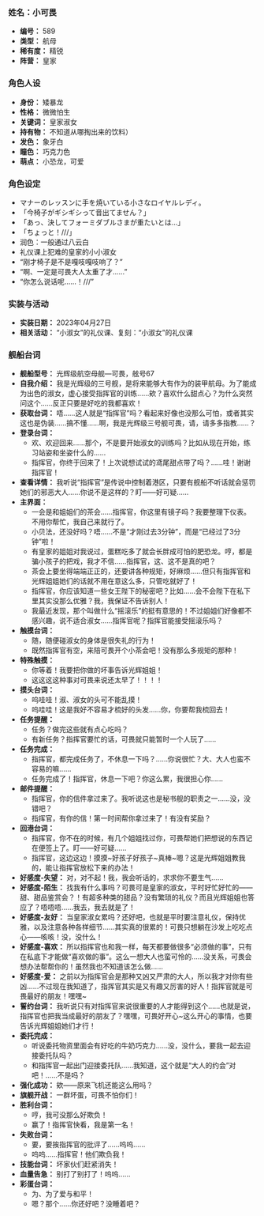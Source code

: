 ### 姓名：小可畏
* **编号：** 589
* **类型：** 航母
* **稀有度：** 精锐
* **阵营：** 皇家


### 角色人设
* **身份：** 矮暴龙
* **性格：** 微微怕生
* **关键词：** 皇家淑女
* **持有物：** 不知道从哪掏出来的饮料）
* **发色：** 象牙白
* **瞳色：** 巧克力色
* **萌点：** 小恐龙，可爱


### 角色设定
* マナーのレッスンに手を焼いている小さなロイヤルレディ。
* 「今椅子がギシギシって音出てません？」
* 「あっ、決してフォーミダブルさまが重たいとは…」
* 「ちょっと！///」
* 润色：一般通过八云白
* 礼仪课上犯难的皇家的小小淑女
* “刚才椅子是不是嘎吱嘎吱响了？”
* “啊、一定是可畏大人太重了才……”
* “你怎么说话呢……！///”


### 实装与活动
* **实装日期：** 2023年04月27日
* **相关活动：** “小淑女”的礼仪课、复刻：“小淑女”的礼仪课


### 舰船台词
* **舰船型号：** 光辉级航空母舰—可畏，舷号67
* **自我介绍：** 我是光辉级的三号舰，是将来能够大有作为的装甲航母。为了能成为出色的淑女，虚心接受指挥官的训练……欸？喜欢什么甜点心？为什么突然问这个……反正只要是好吃的我都喜欢！
* **获取台词：** 唔……这人就是“指挥官”吗？看起来好像也没那么可怕，或者其实这也是伪装……搞不懂……啊，我是光辉级三号舰可畏，请，请多多指教……？
* **登录台词：**
  * 欢、欢迎回来……那个，不是要开始淑女的训练吗？比如从现在开始，练习站姿和坐姿什么的……
  * 指挥官，你终于回来了！上次说想试试的鸢尾甜点带了吗？……哇！谢谢指挥官！
* **查看详情：** 我听说“指挥官”是传说中控制着港区，只要有舰船不听话就会惩罚她们的邪恶大人……你说不是这样的？盯——好可疑……
* **主界面：**
  * 一会是和姐姐们的茶会……指挥官，你这里有镜子吗？我要整理下仪表。不用你帮忙，我自己来就行了。
  * 小贝法，还没好吗？唔……不是“才刚过去3分钟”，而是“已经过了3分钟”啦！
  * 有皇家的姐姐对我说过，蛋糕吃多了就会长胖成可怕的肥恐龙。哼，都是骗小孩子的把戏，我才不信……指挥官，这、这不是真的吧？
  * 茶会上要坐得端端正正的，还要讲各种规矩，好麻烦……但只有指挥官和光辉姐姐她们的话就不用在意这么多，只管吃就好了！
  * 指挥官，你应该知道一些女王陛下的秘密吧？比如……会不会陛下在私下里其实没那么优雅？我，我保证不告诉别人！
  * 我最近发现，那个叫做什么“摇滚乐”的挺有意思的！不过姐姐们好像都不感兴趣，说不适合淑女……指挥官呢？指挥官能接受摇滚乐吗？
* **触摸台词：**
  * 随，随便碰淑女的身体是很失礼的行为！
  * 既然指挥官有空，来陪可畏开个小茶会吧！没有那么多规矩的那种！
* **特殊触摸：**
  * 你等着！我要把你做的坏事告诉光辉姐姐！
  * 这这这这种事对可畏来说还太早了！！！！
* **摸头台词：**
  * 呜哇哇！淑、淑女的头可不能乱摸！
  * 呜哇哇！这是我好不容易才梳好的头发……你，你要帮我梳回去！
* **任务提醒：**
  * 任务？做完这些就有点心吃吗？
  * 有新任务？指挥官要忙的话，可畏就只能暂时一个人玩了……
* **任务完成：**
  * 指挥官，都完成任务了，不休息一下吗？……你说很忙？大、大人也蛮不容易的嘛……
  * 任务完成了！指挥官，休息一下吧？你这么累，我很担心你……
* **邮件提醒：**
  * 指挥官，你的信件拿过来了。我听说这也是秘书舰的职责之一……没，没错吧？
  * 指挥官，有你的信！第一时间帮你拿过来了！有没有奖励？
* **回港台词：**
  * 指挥官，你不在的时候，有几个姐姐找过你，可畏帮她们把想说的东西记在便签上了。盯——好可疑……
  * 指挥官，这边这边！摸摸~好孩子好孩子~真棒~嗯？这是光辉姐姐教我的，能让指挥官放松下来的办法！
* **好感度-失望：** 对，对不起！我，我会听话的，求求你不要生气……
* **好感度-陌生：** 找我有什么事吗？可畏可是皇家的淑女，平时好忙好忙的——甜、甜品鉴赏会？！有超多种类的甜品？没有繁琐的礼仪？而且光辉姐姐也答应了？唔唔唔……我去，我去就是了！
* **好感度-友好：** 当皇家淑女累吗？还好吧，也就是平时要注意礼仪，保持优雅，以及注意各种各样细节……其实真的很累的！可畏只想躺在沙发上吃吃点心——咳咳！没，没什么！
* **好感度-喜欢：** 所以指挥官也和我一样，每天都要做很多“必须做的事”，只有在私底下才能做“喜欢做的事”。这么一想大人也蛮可怜的……没关系，可畏会想办法帮帮你的！虽然我也不知道该怎么做……
* **好感度-爱：** 之前以为指挥官会是那种又凶又严肃的大人，所以我才对你有些凶……不过现在我知道了，指挥官其实是又有趣又厉害的好人！指挥官就是可畏最好的朋友！嘿嘿~
* **誓约台词：** 我听说只有对指挥官来说很重要的人才能得到这个……也就是说，指挥官也把我当成最好的朋友了？嘿嘿，可畏好开心~这么开心的事情，也要告诉光辉姐姐她们才行！
* **委托完成：**
  * 听说委托物资里面会有好吃的牛奶巧克力……没，没什么，要我一起去迎接委托队吗？
  * 和指挥官一起出门迎接委托队……我知道，这个就是“大人的约会”对吧！……不是吗？
* **强化成功：** 欸——原来飞机还能这么用吗？
* **旗舰开战：** 一群坏蛋，可畏不怕你们！
* **胜利台词：**
  * 哼，我可没那么好欺负！
  * 赢了！指挥官快看，我是第一名！
* **失败台词：**
  * 要，要挨指挥官的批评了……呜呜……
  * 呜呜……指挥官！他们欺负我！
* **技能台词：** 坏家伙们赶紧消失！
* **血量告急：** 别打了别打了！呜呜……
* **彩蛋台词：**
  * 为、为了爱与和平！
  * 嗯？那个……你还好吧？没睡着吧？
